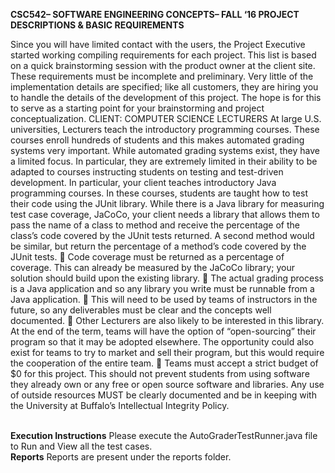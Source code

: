 <b>CSC542– SOFTWARE ENGINEERING CONCEPTS– FALL ‘16 PROJECT DESCRIPTIONS & BASIC REQUIREMENTS</b>

Since you will have limited contact with the users, the Project Executive started working compiling requirements for each project. This list is based on a quick brainstorming session with the product owner at the client site. These requirements must be incomplete and preliminary. Very little of the implementation details are specified; like all customers, they are hiring you to handle the details of the development of this project. The hope is for this to serve as a starting point for your brainstorming and project conceptualization.
CLIENT: COMPUTER SCIENCE LECTURERS
At large U.S. universities, Lecturers teach the introductory programming courses. These courses enroll hundreds of students and this makes automated grading systems very important. While automated grading systems exist, they have a limited focus. In particular, they are extremely limited in their ability to be adapted to courses instructing students on testing and test-driven development. In particular, your client teaches introductory Java programming courses. In these courses, students are taught how to test their code using the JUnit library. While there is a Java library for measuring test case coverage, JaCoCo, your client needs a library that allows them to pass the name of a class to method and receive the percentage of the class’s code covered by the JUnit tests returned. A second method would be similar, but return the percentage of a method’s code covered by the JUnit tests.
 Code coverage must be returned as a percentage of coverage. This can already be measured by the JaCoCo library; your solution should build upon the existing library.
 The actual grading process is a Java application and so any library you write must be runnable from a Java application.
 This will need to be used by teams of instructors in the future, so any deliverables must be clear and the concepts well documented.
 Other Lecturers are also likely to be interested in this library. At the end of the term, teams will have the option of “open-sourcing” their program so that it may be adopted elsewhere. The opportunity could also exist for teams to try to market and sell their program, but this would require the cooperation of the entire team.
 Teams must accept a strict budget of $0 for this project. This should not prevent students from using software they already own or any free or open source software and libraries. Any use of outside resources MUST be clearly documented and be in keeping with the University at Buffalo’s Intellectual Integrity Policy.

<br>
<b>Execution Instructions</b>
Please execute the AutoGraderTestRunner.java file to Run and View all the test cases.

<br>
<b>Reports</b>
Reports are present under the reports folder.
